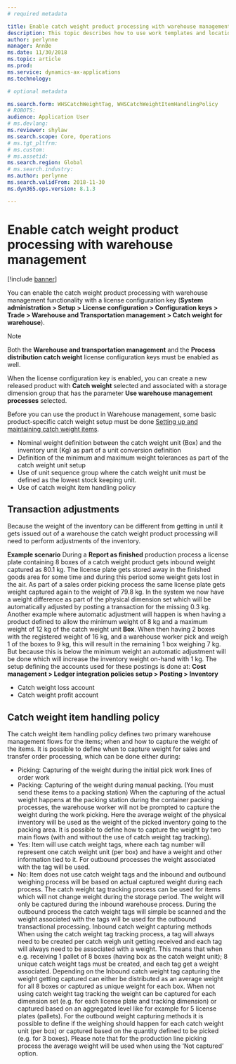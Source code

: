 ```yaml
---
# required metadata

title: Enable catch weight product processing with warehouse management
description: This topic describes how to use work templates and location directives to determine how and where work is carried out in the warehouse.
author: perlynne
manager: AnnBe
ms.date: 11/30/2018
ms.topic: article
ms.prod: 
ms.service: dynamics-ax-applications
ms.technology: 

# optional metadata

ms.search.form: WHSCatchWeightTag, WHSCatchWeightItemHandlingPolicy
# ROBOTS: 
audience: Application User
# ms.devlang: 
ms.reviewer: shylaw
ms.search.scope: Core, Operations
# ms.tgt_pltfrm: 
# ms.custom: 
# ms.assetid: 
ms.search.region: Global
# ms.search.industry: 
ms.author: perlynne
ms.search.validFrom: 2018-11-30
ms.dyn365.ops.version: 8.1.3

---
```


# Enable catch weight product processing with warehouse management

[!include [banner](../includes/banner.md)]

You can enable the catch weight product processing with warehouse management functionality with a license configuration key (**System administration > Setup > License configuration > Configuration keys > Trade > Warehouse and Transportation management > Catch weight for warehouse**).

> [!NOTE]
> Both the **Warehouse and transportation management** and the **Process distribution catch weight** license configuration keys must be enabled as well.


When the license configuration key is enabled, you can create a new released product with **Catch weight** selected and associated with a storage dimension group that has the parameter **Use warehouse management processes** selected.

Before you can use the product in Warehouse management, some basic product-specific catch weight setup must be done [Setting up and maintaining catch weight items](https://docs.microsoft.com/dynamicsax-2012/appuser-itpro/setting-up-and-maintaining-catch-weight-items).

-	Nominal weight definition between the catch weight unit (Box) and the inventory unit (Kg) as part of a unit conversion definition
-	Definition of the minimum and maximum weight tolerances as part of the catch weight unit setup
-	Use of unit sequence group where the catch weight unit must be defined as the lowest stock keeping unit.
-	Use of catch weight item handling policy


## Transaction adjustments

Because the weight of the inventory can be different from getting in until it gets issued out of a warehouse the catch weight product processing will need to perform adjustments of the inventory. 

**Example scenario**
During a **Report as finished** production process a license plate containing 8 boxes of a catch weight product gets inbound weight captured as 80.1 kg. The license plate gets stored away in the finished goods area for some time and during this period some weight gets lost in the air.
As part of a sales order picking process the same license plate gets weight captured again to the weight of 79.8 kg.
In the system we now have a weight difference as part of the physical dimension set which will be automatically adjusted by posting a transaction for the missing 0.3 kg.
Another example where automatic adjustment will happen is when having a product defined to allow the minimum weight of 8 kg and a maximum weight of 12 kg of the catch weight unit **Box**.
When then having 2 boxes with the registered weight of 16 kg, and a warehouse worker pick and weigh 1 of the boxes to 9 kg, this will result in the remaining 1 box weighing 7 kg. But because this is below the minimum weight an automatic adjustment will be done which will increase the inventory weight on-hand with 1 kg.
The setup defining the accounts used for these postings is done at:
**Cost management > Ledger integration policies setup > Posting > Inventory**
-	Catch weight loss account
-	Catch weight profit account

## Catch weight item handling policy

The catch weight item handling policy defines two primary warehouse management flows for the items; when and how to capture the weight of the items.
It is possible to define when to capture weight for sales and transfer order processing, which can be done either during: 
-	Picking: Capturing of the weight during the initial pick work lines of order work
-	Packing: Capturing of the weight during manual packing. (You must send these items to a packing station)
When the capturing of the actual weight happens at the packing station during the container packing processes, the warehouse worker will not be prompted to capture the weight during the work picking. Here the average weight of the physical inventory will be used as the weight of the picked inventory going to the packing area.
It is possible to define how to capture the weight by two main flows (with and without the use of catch weight tag tracking).
-	Yes: Item will use catch weight tags, where each tag number will represent one catch weight unit (per box) and have a weight and other information tied to it. For outbound processes the weight associated with the tag will be used. 
-	No: Item does not use catch weight tags and the inbound and outbound weighing process will be based on actual captured weight during each process.
The catch weight tag tracking process can be used for items which will not change weight during the storage period. The weight will only be captured during the inbound warehouse process. During the outbound process the catch weight tags will simple be scanned and the weight associated with the tags will be used for the outbound transactional processing.
Inbound catch weight capturing methods
When using the catch weight tag tracking process, a tag will always need to be created per catch weigh unit getting received and each tag will always need to be associated with a weight. This means that when e.g. receiving 1 pallet of 8 boxes (having box as the catch weight unit); 8 unique catch weight tags must be created, and each tag get a weight associated. Depending on the Inbound catch weight tag capturing the weight getting captured can either be distributed as an average weight for all 8 boxes or captured as unique weight for each box.
When not using catch weight tag tracking the weight can be captured for each dimension set (e.g. for each license plate and tracking dimension) or captured based on an aggregated level like for example for 5 license plates (pallets).
For the outbound weight capturing methods it is possible to define if the weighing should happen for each catch weight unit (per box) or captured based on the quantity defined to be picked (e.g. for 3 boxes). Please note that for the production line picking process the average weight will be used when using the ‘Not captured’ option.


